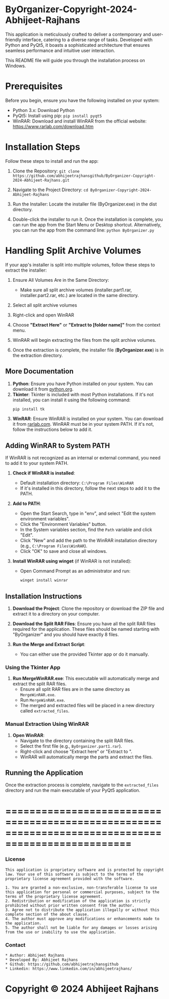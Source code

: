 # ByOrganizer-Copyright-2024-Abhijeet-Rajhans
This application is meticulously crafted to deliver a contemporary and user-friendly interface, catering to a diverse range of tasks. Developed with Python and PyQt5, it boasts a sophisticated architecture that ensures seamless performance and intuitive user interaction.

This README file will guide you through the installation process on Windows.

# Prerequisites
Before you begin, ensure you have the following installed on your system:

* Python 3.x: Download Python
* PyQt5: Install using pip: `pip install pyqt5`
* WinRAR: Download and install WinRAR from the official website: https://www.rarlab.com/download.htm

# Installation Steps
Follow these steps to install and run the app:

1. Clone the Repository:
`git clone https://github.com/abhijeetrajhansgithub/ByOrganizer-Copyright-2024-Abhijeet-Rajhans.git`

2. Navigate to the Project Directory:
`cd ByOrganizer-Copyright-2024-Abhijeet-Rajhans`

3. Run the Installer:
Locate the installer file (ByOrganizer.exe) in the dist directory.

4. Double-click the installer to run it.
Once the installation is complete, you can run the app from the Start Menu or Desktop shortcut.
Alternatively, you can run the app from the command line:
`python ByOrganizer.py`

# Handling Split Archive Volumes
If your app's installer is split into multiple volumes, follow these steps to extract the installer:

1. Ensure All Volumes Are in the Same Directory:
      * Make sure all split archive volumes (installer.part1.rar, installer.part2.rar, etc.) are located in the same directory.
  
2. Select all split archive volumes
3. Right-click and open WinRAR
4. Choose **"Extract Here"** or **"Extract to [folder name]"** from the context menu.
5. WinRAR will begin extracting the files from the split archive volumes.
6. Once the extraction is complete, the installer file (**ByOrganizer.exe**) is in the extraction directory.


## More Documentation
1. **Python**: Ensure you have Python installed on your system. You can download it from [python.org](https://www.python.org/).
2. **Tkinter**: Tkinter is included with most Python installations. If it's not installed, you can install it using the following command:
    ```sh
    pip install tk
    ```
3. **WinRAR**: Ensure WinRAR is installed on your system. You can download it from [rarlab.com](https://www.rarlab.com/download.htm). WinRAR must be in your system PATH. If it's not, follow the instructions below to add it.

## Adding WinRAR to System PATH
If WinRAR is not recognized as an internal or external command, you need to add it to your system PATH.

1. **Check if WinRAR is installed**:
   - Default installation directory: `C:\Program Files\WinRAR`
   - If it's installed in this directory, follow the next steps to add it to the PATH.

2. **Add to PATH**:
    - Open the Start Search, type in "env", and select "Edit the system environment variables".
    - Click the "Environment Variables" button.
    - In the System variables section, find the `Path` variable and click "Edit".
    - Click "New" and add the path to the WinRAR installation directory (e.g., `C:\Program Files\WinRAR`).
    - Click "OK" to save and close all windows.

3. **Install WinRAR using winget** (if WinRAR is not installed):
    - Open Command Prompt as an administrator and run:
      ```sh
      winget install winrar
      ```

## Installation Instructions
1. **Download the Project**: Clone the repository or download the ZIP file and extract it to a directory on your computer.

2. **Download the Split RAR Files**: Ensure you have all the split RAR files required for the application. These files should be named starting with "ByOrganizer" and you should have exactly 8 files.

3. **Run the Merge and Extract Script**:
    - You can either use the provided Tkinter app or do it manually.

### Using the Tkinter App
1. **Run MergeWinRAR.exe**: This executable will automatically merge and extract the split RAR files.
    - Ensure all split RAR files are in the same directory as `MergeWinRAR.exe`.
    - Run `MergeWinRAR.exe`.
    - The merged and extracted files will be placed in a new directory called `extracted_files`.

### Manual Extraction Using WinRAR
1. **Open WinRAR**:
    - Navigate to the directory containing the split RAR files.
    - Select the first file (e.g., `ByOrganizer.part1.rar`).
    - Right-click and choose "Extract here" or "Extract to <folder name>".
    - WinRAR will automatically merge the parts and extract the files.

## Running the Application
Once the extraction process is complete, navigate to the `extracted_files` directory and run the main executable of your PyQt5 application.

===================================================================================================
===================================================================================================

### License
    This application is proprietary software and is protected by copyright law. Your use of this software is subject to the terms of the proprietary license agreement provided with the software.
    
    1. You are granted a non-exclusive, non-transferable license to use this application for personal or commercial purposes, subject to the terms of the proprietary license agreement.
    2. Redistribution or modification of the application is strictly prohibited without prior written consent from the author.
    3. Agree not to distribute the application illegally or without this complete section of the about clause.
    4. The author must approve any modifications or enhancements made to the application.
    5. The author shall not be liable for any damages or losses arising from the use or inability to use the application.

### Contact
    * Author: Abhijeet Rajhans
    * Developed By: Abhijeet Rajhans
    * Github: https://github.com/abhijeetrajhansgithub
    * Linkedin: https://www.linkedin.com/in/abhijeetrajhans/

# **Copyright © 2024 Abhijeet Rajhans**

